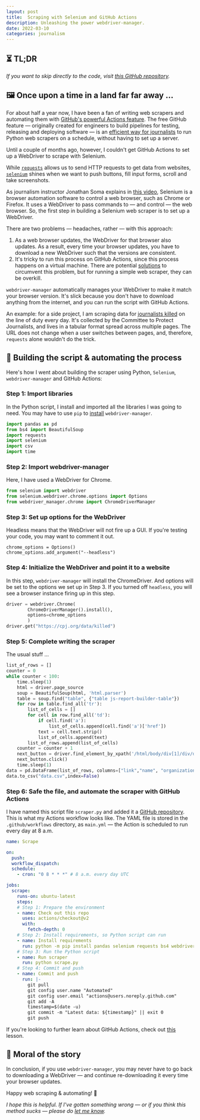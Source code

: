 ```yaml
---
layout: post
title:  Scraping with Selenium and GitHub Actions
description: Unleashing the power webdriver-manager.
date: 2022-03-10
categories: journalism
---
```


## ⏳ TL;DR

*If you want to skip directly to the code, visit [this GitHub repository](https://github.com/aadittambe/selenium-scraper).*

## 🖼 Once upon a time in a land far far away ... 

For about half a year now, I have been a fan of writing web scrapers and automating them with [GitHub's powerful Actions feature](https://github.com/features/actions). The free GitHub feature — originally created for engineers to build pipelines for testing, releasing and deploying software — is an [efficient way for journalists](https://palewi.re/docs/first-github-scraper/) to run Python web scrapers on a schedule, without having to set up a server.

Until a couple of months ago, however, I couldn't get GitHub Actions to set up a WebDriver to scrape with Selenium.

While [`requests`](https://docs.python-requests.org/en/latest/) allows us to send HTTP requests to get data from websites, [`selenium`](https://selenium-python.readthedocs.io/) shines when we want to push buttons, fill input forms, scroll and take screenshots. 

As journalism instructor Jonathan Soma explains in [this video](https://www.youtube.com/watch?v=mAwL_0N1W9E&t), Selenium is a browser automation software to control a web browser, such as Chrome or Firefox. It uses a WebDriver to pass commands to — and control — the web browser. So, the first step in building a Selenium web scraper is to set up a WebDriver.

There are two problems — headaches, rather — with this approach: 
1. As a web browser updates, the WebDriver for that browser also updates. As a result, every time your browser updates, you have to download a new WebDriver such that the versions are consistent. 
1. It's tricky to run this process on GitHub Actions, since this process happens on a virtual machine. There are potential [solutions](https://www.blazemeter.com/blog/automated-testing-selenium-github-actions) to circumvent this problem, but for running a simple web scraper, they can be overkill.

`webdriver-manager` automatically manages your WebDriver to make it match your browser version. It's slick because you don't have to download anything from the internet, and you can run the script with GitHub Actions.

An example: for a side project, I am scraping data for [journalists killed](https://cpj.org/data/killed/?status=Killed&motiveConfirmed%5B%5D=Confirmed&type%5B%5D=Journalist&start_year=1992&end_year=2022&group_by=year) on the line of duty every day. It's collected by the Committee to Protect Journalists, and lives in a tabular format spread across multiple pages. The URL does not change when a user switches between pages, and, therefore, `requests` alone wouldn't do the trick. 

## 💪 Building the script & automating the process

Here's how I went about building the scraper using Python, `Selenium`, `webdriver-manager` and GitHub Actions:

### Step 1: Import libraries 
In the Python script, I install and imported all the libraries I was going to need. You may have to use `pip` to [install](https://pypi.org/project/webdriver-manager/) `webdriver-manager`.

```python
import pandas as pd
from bs4 import BeautifulSoup
import requests
import selenium
import csv
import time
```

### Step 2: Import webdriver-manager

Here, I have used a WebDriver for Chrome.
```python
from selenium import webdriver
from selenium.webdriver.chrome.options import Options
from webdriver_manager.chrome import ChromeDriverManager
```

### Step 3: Set up options for the WebDriver

Headless means that the WebDriver will not fire up a GUI. If you're testing your code, you may want to comment it out.
```
chrome_options = Options()
chrome_options.add_argument("--headless")
```

### Step 4: Initialize the WebDriver and point it to a website

In this step, `webdriver-manager` will install the ChromeDriver. And options will be set to the options we set up in Step 3. If you turned off `headless`, you will see a browser instance firing up in this step.
```python
driver = webdriver.Chrome(
        ChromeDriverManager().install(),
        options=chrome_options
        )
driver.get("https://cpj.org/data/killed")
```

### Step 5: Complete writing the scraper

The usual stuff ...

```python
list_of_rows = []
counter = 0
while counter < 100:
    time.sleep(1)
    html = driver.page_source
    soup = BeautifulSoup(html, 'html.parser')
    table = soup.find("table", {"table js-report-builder-table"})
    for row in table.find_all('tr'):
        list_of_cells = []
        for cell in row.find_all('td'):
            if cell.find('a'):
                list_of_cells.append(cell.find('a')['href'])
            text = cell.text.strip()
            list_of_cells.append(text)
        list_of_rows.append(list_of_cells)
    counter = counter + 1
    next_button = driver.find_element_by_xpath('/html/body/div[1]/div/div/div[2]/div/div[1]/div/nav/ul/li[8]/a')
    next_button.click()
    time.sleep(1)
data = pd.DataFrame(list_of_rows, columns=["link","name", "organization", "date", "location","killed","type_of_death", ""]).dropna()
data.to_csv("data.csv",index=False)
```

### Step 6: Safe the file, and automate the scraper with GitHub Actions

I have named this script file `scraper.py` and added it a [GitHub repository](https://github.com/aadittambe/selenium-scraper). This is what my Actions workflow looks like. The YAML file is stored in the `.github/workflows` directory, as `main.yml` — the Action is scheduled to run every day at 8 a.m. 

```yaml
name: Scrape

on:
  push:
  workflow_dispatch:
  schedule:
    - cron: "0 8 * * *" # 8 a.m. every day UTC

jobs:
  scrape:
    runs-on: ubuntu-latest
    steps:
    # Step 1: Prepare the environment
    - name: Check out this repo
      uses: actions/checkout@v2
      with:
        fetch-depth: 0
    # Step 2: Install requirements, so Python script can run
    - name: Install requirements
      run: python -m pip install pandas selenium requests bs4 webdriver-manager
    # Step 3: Run the Python script    
    - name: Run scraper
      run: python scrape.py     
    # Step 4: Commit and push
    - name: Commit and push
      run: |-
        git pull
        git config user.name "Automated"
        git config user.email "actions@users.noreply.github.com"
        git add -A
        timestamp=$(date -u)
        git commit -m "Latest data: ${timestamp}" || exit 0
        git push
```

If you're looking to further learn about GitHub Actions, check out [this](https://palewi.re/docs/first-github-scraper/index.html) lesson.

## 🧐 Moral of the story

In conclusion, if you use `webdriver-manager`, you may never have to go back to downloading a WebDriver — and continue re-downloading it every time your browser updates.

Happy web scraping & automating! 🤖

*I hope this is helpful. If I've gotten something wrong — or if you think this method sucks — please do [let me know](mailto:aadit.tambe@gmail.com).*

